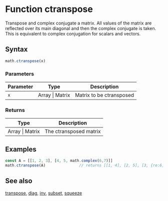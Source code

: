 <!-- Note: This file is automatically generated from source code comments. Changes made in this file will be overridden. -->

# Function ctranspose

Transpose and complex conjugate a matrix. All values of the matrix are
reflected over its main diagonal and then the complex conjugate is
taken. This is equivalent to complex conjugation for scalars and
vectors.


## Syntax

```js
math.ctranspose(x)
```

### Parameters

Parameter | Type | Description
--------- | ---- | -----------
`x` | Array &#124; Matrix | Matrix to be ctransposed

### Returns

Type | Description
---- | -----------
Array &#124; Matrix | The ctransposed matrix


## Examples

```js
const A = [[1, 2, 3], [4, 5, math.complex(6,7)]]
math.ctranspose(A)               // returns [[1, 4], [2, 5], [3, {re:6,im:7}]]
```


## See also

[transpose](transpose.md),
[diag](diag.md),
[inv](inv.md),
[subset](subset.md),
[squeeze](squeeze.md)
